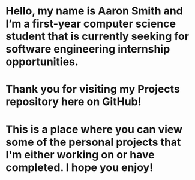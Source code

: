 #  Hello, my name is Aaron Smith and I’m a first-year computer science student that is currently seeking for software engineering internship opportunities.

# Thank you for visiting my Projects repository here on GitHub! 
# This is a place where you can view some of the personal projects that I'm either working on or have completed. I hope you enjoy!
